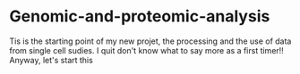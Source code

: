 # Genomic-and-proteomic-analysis

Tis is the starting point of my new projet, the processing and the use of data from single cell sudies.
I quit don't know what to say more as a first timer!! Anyway, let's start this
